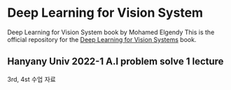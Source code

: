 # Deep Learning for Vision System

Deep Learning for Vision System book by Mohamed Elgendy
This is the official repository for the [Deep Learning for Vision Systems](https://www.amazon.com/gp/product/1617296198) book.

## Hanyany Univ 2022-1 A.I problem solve 1 lecture
3rd, 4st 수업 자료

